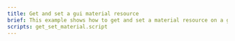 ```yaml
---
title: Get and set a gui material resource
brief: This example shows how to get and set a material resource on a gui component.
scripts: get_set_material.script
---
```


